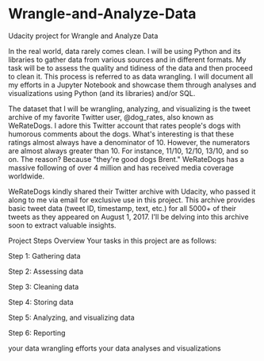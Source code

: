 # Wrangle-and-Analyze-Data
Udacity project for Wrangle and Analyze Data

In the real world, data rarely comes clean. I will be using Python and its libraries to gather data from various sources and in different formats. My task will be to assess the quality and tidiness of the data and then proceed to clean it. This process is referred to as data wrangling. I will document all my efforts in a Jupyter Notebook and showcase them through analyses and visualizations using Python (and its libraries) and/or SQL.

The dataset that I will be wrangling, analyzing, and visualizing is the tweet archive of my favorite Twitter user, @dog_rates, also known as WeRateDogs. I adore this Twitter account that rates people's dogs with humorous comments about the dogs. What's interesting is that these ratings almost always have a denominator of 10. However, the numerators are almost always greater than 10. For instance, 11/10, 12/10, 13/10, and so on. The reason? Because "they're good dogs Brent." WeRateDogs has a massive following of over 4 million and has received media coverage worldwide.

WeRateDogs kindly shared their Twitter archive with Udacity, who passed it along to me via email for exclusive use in this project. This archive provides basic tweet data (tweet ID, timestamp, text, etc.) for all 5000+ of their tweets as they appeared on August 1, 2017. I'll be delving into this archive soon to extract valuable insights.

Project Steps Overview
Your tasks in this project are as follows:

Step 1: Gathering data

Step 2: Assessing data

Step 3: Cleaning data

Step 4: Storing data

Step 5: Analyzing, and visualizing data

Step 6: Reporting

your data wrangling efforts
your data analyses and visualizations
